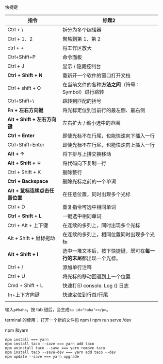快捷键

| 指令                           | 标题2                                                              |
| ------------------------------ | ------------------------------------------------------------------ |
| Ctrl + \                       | 拆分为多个编辑器                                                   |
| Ctrl + 1、2                    | 聚焦到第 1、第 2                                                   |
| ctrl + +                       | 将工作区放大                                                       |
| Ctrl+Shift+P                   | 命令面板                                                           |
| Ctrl + J                       | 显示 / 隐藏控制台                                                  |
| **Ctrl + Shift + N**           | 重新开一个软件的窗口打开文档                                       |
| Ctrl + shift + O               | 在当前文件的各种**方法之间**（符号：Symbol）进行跳转               |
| Ctrl+Shift+\                   | 跳转到匹配的括号                                                   |
| **Fn + 左右方向键**            | 将光标定位到当前行的最左侧、最右侧                                 |
| **Alt + Shift + 左右方向键**   | 左右扩大 / 缩小选中的范围                                          |
| **Ctrl + Enter**               | 即使光标不在行尾，也能快速向下插入一行                             |
| Ctrl+Shift+Enter               | 即使光标不在行尾，也能快速向上插入一行                             |
| **Alt + ↑**                    | 将下排与上排交换移动                                               |
| **Alt + Shift + ↓**            | 将代码向下复制一行                                                 |
| Ctrl + Shift + K               | 删除整行                                                           |
| **Ctrl + Backspace**           | 删除光标之前的一个单词                                             |
| **Alt + 鼠标连续点击任意位置** | 在任意位置，同时出现多个光标                                       |
| Ctrl + D                       | 重复指令可选中相同单词                                             |
| **Ctrl + Shift + L**           | 一键选中相同单词                                                   |
| Ctrl + Alt + 上下键            | 在连续的多列上，同时出现多个光标                                   |
| Alt + Shift + 鼠标拖动         | 在连续的多列上，相同位置同时出现多个光标                           |
| **Alt + Shift + I**            | 选中一堆文本后，按下快捷键，既可在**每一行的末尾**都出现一个光标。 |
| Ctrl + /                       | 添加单行注释                                                       |
| Ctrl + U                       | 将光标的移动回退到上一个位置                                       |
| Cmd + Shift + L                | 快速打印 console. Log () 日志                                      |
| fn+上下方向键                  | 快速定位到行首/行尾                                                |
|                                |                                                                    |

输入`p#haha`，按 tab 键后，会生成`<p id="haha"></p>`。

terminal 的使用：
打开一个新的文件包
npm i
npm run serve /dev

npm 和yarn
```text
npm install === yarn 
npm install taco --save === yarn add taco
npm uninstall taco --save === yarn remove taco
npm install taco --save-dev === yarn add taco --dev
npm update --save === yarn upgrade
```